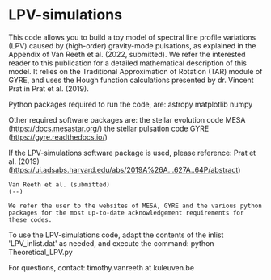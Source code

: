 # LPV-simulations

This code allows you to build a toy model of spectral line profile variations (LPV) caused by (high-order) gravity-mode pulsations, as explained in the Appendix of Van Reeth et al. (2022, submitted). We refer the interested reader to this publication for a detailed mathematical description of this model. It relies on the Traditional Approximation of Rotation (TAR) module of GYRE, and uses the Hough function calculations presented by dr. Vincent Prat in Prat et al. (2019).
    
Python packages required to run the code, are:
    astropy
    matplotlib
    numpy

Other required software packages are:
    the stellar evolution code MESA (https://docs.mesastar.org/)
    the stellar pulsation code GYRE (https://gyre.readthedocs.io/)

If the LPV-simulations software package is used, please reference:
    Prat et al. (2019)
    (https://ui.adsabs.harvard.edu/abs/2019A%26A...627A..64P/abstract)

    Van Reeth et al. (submitted)
    (--)
    
    We refer the user to the websites of MESA, GYRE and the various python packages for the most up-to-date acknowledgement requirements for these codes.
    
To use the LPV-simulations code, adapt the contents of the inlist 'LPV_inlist.dat' as needed, and execute the command:
    python Theoretical_LPV.py
    
    
For questions, contact: timothy.vanreeth at kuleuven.be
